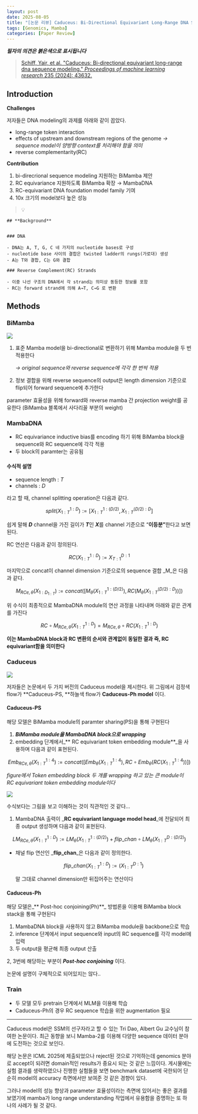```yaml
---
layout: post
date: 2025-08-05
title: "[논문 리뷰] Caduceus: Bi-Directional Equivariant Long-Range DNA Sequence Modeling"
tags: [Genomics, Mamba]
categories: [Paper Review]
---
```


<span class="notion-red">_**필자의 의견은 붉은색으로 표시됩니다**_</span>


> [Schiff, Yair, et al. "Caduceus: Bi-directional equivariant long-range dna sequence modeling." ](https://pmc.ncbi.nlm.nih.gov/articles/PMC12189541/)[_Proceedings of machine learning research_](https://pmc.ncbi.nlm.nih.gov/articles/PMC12189541/)[ 235 (2024): 43632.](https://pmc.ncbi.nlm.nih.gov/articles/PMC12189541/)



## Introduction


**Challenges**


저자들은 DNA modeling의 과제를 아래와 같이 꼽았다.

- long-range token interaction
- effects of upstream and downstream regions of the genome 
_→ sequence model이 양방향 context를 처리해야 함을 의미_
- reverse complementarity(RC)

**Contribution**

1. bi-direcrional sequence modeling 지원하는 BiMamba 제안
1. RC equivariance 지원하도록 BiMamba 확장 → MambaDNA
1. RC-equivariant DNA foundation model family 기여
1. 10x 크기의 model보다 높은 성능

> 💡 


	## **Background**


	### DNA

	- DNA는 A, T, G, C 네 가지의 nucleotide bases로 구성
	- nucleotide base 사이의 결합은 twisted ladder의 rungs(가로대) 생성
	- A는 T와 결합, C는 G와 결합

	### Reverse Complement(RC) Strands

	- 이중 나선 구조의 DNA에서 각 strand는 의미상 동등한 정보를 포함
	- RC는 forward strand에 의해 A→T, C→G 로 변환


## Methods



### BiMamba


![](https://prod-files-secure.s3.us-west-2.amazonaws.com/542b861c-36a8-4051-84e5-8804b6728dba/2c247d59-7815-4980-99f0-8f0d21f445a7/image.png?X-Amz-Algorithm=AWS4-HMAC-SHA256&X-Amz-Content-Sha256=UNSIGNED-PAYLOAD&X-Amz-Credential=ASIAZI2LB466WHJQ5PRK%2F20250819%2Fus-west-2%2Fs3%2Faws4_request&X-Amz-Date=20250819T041112Z&X-Amz-Expires=3600&X-Amz-Security-Token=IQoJb3JpZ2luX2VjEGsaCXVzLXdlc3QtMiJGMEQCIAG7UiFMCcVrdgywtcICvopNaWRgaYclv5NeIqV06t%2FmAiAfZH%2FE4GbMvrkt93WPAYGDJWIjt2t7RlkN4%2FhIBFQ9HiqIBAi0%2F%2F%2F%2F%2F%2F%2F%2F%2F%2F8BEAAaDDYzNzQyMzE4MzgwNSIMZZtPckjPDROmV%2F9nKtwDyDzf%2B%2FLJnKM4%2FCcH2pht8Z%2F8pnJnM%2F%2BEn%2FbbHxQSvEx%2BlLucx66ZiJxmAIYJQKDtDiMyWP9WIhYa%2BzpDCQM0WFUV%2F7mklfelezs%2Fn388ovKf4G4Qr1x6ijcKJYXb%2BYA5cZdicyVCVNEs56ZEXrvSneYnTLIXuwkj9wVfXq%2FZsxyM3902rZU3dwEu%2FkEDMfHNx6nOz7ZVrAlcGLtrT5rDdseqsB5wP1J4scc6je5CQpj1j6MKgtsbm9LhOIw%2FqsijB7aSl4xJYbm24ZWnDG1oPTQfvwdhHixB5UB5M%2Bi6eJp5iGCTcqvm1WJqBwOzE%2FMnv47oYc9a10cvJXNb2KnNIbWsXqzhClaHLbHKhH84zbOXhRsIzWf8raJbtfI0z8zkt9xtdiuOnSnoEQu9kOqV8A%2Fme9xTW%2FWRE%2BwdPjwY5wXbq3NOpyqSdDBFDy9r4Bq7KJ3GD2Gl%2BTmyLEHKSTjRXeefbNGvtMltI4KD7mF%2Fiyf%2F98Ybio9QSxfAQBjgkNjx7fPsAyB5h4Ey6W4HX1fYSeUq3HmfNiz1yZ8ZmezGNYRCdiotoWkZ624J7q%2F6UpdR%2FuH1cAa49hm8lpLvhXKukFKxQtznFhZCgYomNhv6Kj9JTapu281jV2XlNxIwrsePxQY6pgHf4Chfjaa%2Fjn6JHK3z2j1Xts1jGVEkGYQ72rQ%2Bf%2BryZ7u%2FSqsh3jL5Sny8AdHtzlDot540gygPv2B7i5Zqw8Q6%2FVNulq5h8Xmm5%2FPzjR4O9Al3eIy2drYEUDAbI6TgkgYySELKUw5YfTXg0a%2BQhJcH4THgJ0wK2%2FXt9jhVnDGD0Q8SuMsd3DqHfcg%2FQAqBxUiiNzsxHf8Xw7UK0ZhG40x9kiUhH%2Fbd&X-Amz-Signature=97ed5488319686f72aa572e3a1704de0c3198b0f4fc7666465b1676705698d14&X-Amz-SignedHeaders=host&x-amz-checksum-mode=ENABLED&x-id=GetObject)

1. 표준 Mamba model을 bi-directional로 변환하기 위해 Mamba module을 두 번 적용한다

	_→ original sequence와 reverse sequence에 각각 한 번씩 적용_

1. 정보 결합을 위해 reverse sequence의 output은 length dimension 기준으로 flip되어 forward sequence에 추가한다

parameter 효율성을 위해 forward와 reverse mamba 간 projection weight를 공유한다 (BiMamba 블록에서 사다리꼴 부분의 weight)



### MambaDNA

- RC equivariance inductive bias를 encoding 하기 위해 BiMamba block을 sequence와 RC sequence에 각각 적용
- 두 block의 paramter는 공유됨


#### 수식적 설명

- sequence length : _T_
- channels : _D_

라고 할 때,  channel splitting operation은 다음과 같다.


$$
split(X^{1:D}_{1:T}):=[X^{1:(D/2)}_{1:T},X^{(D/2):D}_{1:T}]
$$


<span class="notion-red">쉽게 말해 </span><span class="notion-red">_**D**_</span><span class="notion-red"> channel을 가진 길이가 </span><span class="notion-red">_**T**_</span><span class="notion-red">인 </span><span class="notion-red">_**X**_</span><span class="notion-red">를 channel 기준으로 “</span><span class="notion-red">**이등분”**</span><span class="notion-red">한다고 보면 된다.</span>


RC 연산은 다음과 같이 정의된다.


$$
RC(X^{1:D}_{1:T}):=X^{D:1}_{T:1}
$$


마지막으로 concat이 channel dimension 기준으로의 sequence 결합 _M_은 다음과 같다.


$$
M_{RCe,\theta}(X_{1:D_{1:T}}):=concat([M_{\theta}(X^{1:(D/2)}_{1:T}),RC(M_{\theta}(X^{(D/2):D}_{1:T}))])
$$


위 수식이 최종적으로 MambaDNA module의 연산 과정을 나타내며 아래와 같은 관계를 가진다


$$
RC\circ M_{RCe,\theta}(X^{1:D}_{1:T}) = M_{RCe,\theta} \circ RC(X^{1:D}_{1:T})
$$


**이는 MambaDNA block과 RC 변환의 순서와 관계없이 동일한 결과 즉, RC equivariant함을 의미한다**



### Caduceus


![](https://prod-files-secure.s3.us-west-2.amazonaws.com/542b861c-36a8-4051-84e5-8804b6728dba/f94a60d7-8145-473b-aef9-7c68d3ec604a/image.png?X-Amz-Algorithm=AWS4-HMAC-SHA256&X-Amz-Content-Sha256=UNSIGNED-PAYLOAD&X-Amz-Credential=ASIAZI2LB466WHJQ5PRK%2F20250819%2Fus-west-2%2Fs3%2Faws4_request&X-Amz-Date=20250819T041112Z&X-Amz-Expires=3600&X-Amz-Security-Token=IQoJb3JpZ2luX2VjEGsaCXVzLXdlc3QtMiJGMEQCIAG7UiFMCcVrdgywtcICvopNaWRgaYclv5NeIqV06t%2FmAiAfZH%2FE4GbMvrkt93WPAYGDJWIjt2t7RlkN4%2FhIBFQ9HiqIBAi0%2F%2F%2F%2F%2F%2F%2F%2F%2F%2F8BEAAaDDYzNzQyMzE4MzgwNSIMZZtPckjPDROmV%2F9nKtwDyDzf%2B%2FLJnKM4%2FCcH2pht8Z%2F8pnJnM%2F%2BEn%2FbbHxQSvEx%2BlLucx66ZiJxmAIYJQKDtDiMyWP9WIhYa%2BzpDCQM0WFUV%2F7mklfelezs%2Fn388ovKf4G4Qr1x6ijcKJYXb%2BYA5cZdicyVCVNEs56ZEXrvSneYnTLIXuwkj9wVfXq%2FZsxyM3902rZU3dwEu%2FkEDMfHNx6nOz7ZVrAlcGLtrT5rDdseqsB5wP1J4scc6je5CQpj1j6MKgtsbm9LhOIw%2FqsijB7aSl4xJYbm24ZWnDG1oPTQfvwdhHixB5UB5M%2Bi6eJp5iGCTcqvm1WJqBwOzE%2FMnv47oYc9a10cvJXNb2KnNIbWsXqzhClaHLbHKhH84zbOXhRsIzWf8raJbtfI0z8zkt9xtdiuOnSnoEQu9kOqV8A%2Fme9xTW%2FWRE%2BwdPjwY5wXbq3NOpyqSdDBFDy9r4Bq7KJ3GD2Gl%2BTmyLEHKSTjRXeefbNGvtMltI4KD7mF%2Fiyf%2F98Ybio9QSxfAQBjgkNjx7fPsAyB5h4Ey6W4HX1fYSeUq3HmfNiz1yZ8ZmezGNYRCdiotoWkZ624J7q%2F6UpdR%2FuH1cAa49hm8lpLvhXKukFKxQtznFhZCgYomNhv6Kj9JTapu281jV2XlNxIwrsePxQY6pgHf4Chfjaa%2Fjn6JHK3z2j1Xts1jGVEkGYQ72rQ%2Bf%2BryZ7u%2FSqsh3jL5Sny8AdHtzlDot540gygPv2B7i5Zqw8Q6%2FVNulq5h8Xmm5%2FPzjR4O9Al3eIy2drYEUDAbI6TgkgYySELKUw5YfTXg0a%2BQhJcH4THgJ0wK2%2FXt9jhVnDGD0Q8SuMsd3DqHfcg%2FQAqBxUiiNzsxHf8Xw7UK0ZhG40x9kiUhH%2Fbd&X-Amz-Signature=39c112003be18c343eb0ab8d382ce7b22c43666e671e10a9cb349614bdff09f9&X-Amz-SignedHeaders=host&x-amz-checksum-mode=ENABLED&x-id=GetObject)


저자들은 논문에서 두 가지 버전의 Caduceus model을 제시한다. 위 그림에서 검정색 flow가 **Caduceus-PS, **하늘색 flow가 **Caduceus-Ph model** 이다.



#### Caduceus-PS


해당 모델은 BiMamba module의 paramter sharing(PS)을 통해 구현된다

1. _**BiMamba module을 MambaDNA block으로 wrapping**_
1. embedding 단계에서_** RC equivariant token embedding module**_을 사용하며 다음과 같이 표현된다.

$$
Emb_{RCe,\theta}(X^{1:4}_{1:T}):=concat([Emb_{\theta}(X^{1:4}_{1:T}),RC \circ Emb_{\theta}(RC(X^{1:4}_{1:T}))])
$$


_figure에서 Token embedding block 두 개를 wrapping 하고 있는 큰 module이 RC equivariant token embedding module이다_


![](https://prod-files-secure.s3.us-west-2.amazonaws.com/542b861c-36a8-4051-84e5-8804b6728dba/b175e4da-71eb-4e91-8c23-a06dabe673c9/image.png?X-Amz-Algorithm=AWS4-HMAC-SHA256&X-Amz-Content-Sha256=UNSIGNED-PAYLOAD&X-Amz-Credential=ASIAZI2LB466WHJQ5PRK%2F20250819%2Fus-west-2%2Fs3%2Faws4_request&X-Amz-Date=20250819T041112Z&X-Amz-Expires=3600&X-Amz-Security-Token=IQoJb3JpZ2luX2VjEGsaCXVzLXdlc3QtMiJGMEQCIAG7UiFMCcVrdgywtcICvopNaWRgaYclv5NeIqV06t%2FmAiAfZH%2FE4GbMvrkt93WPAYGDJWIjt2t7RlkN4%2FhIBFQ9HiqIBAi0%2F%2F%2F%2F%2F%2F%2F%2F%2F%2F8BEAAaDDYzNzQyMzE4MzgwNSIMZZtPckjPDROmV%2F9nKtwDyDzf%2B%2FLJnKM4%2FCcH2pht8Z%2F8pnJnM%2F%2BEn%2FbbHxQSvEx%2BlLucx66ZiJxmAIYJQKDtDiMyWP9WIhYa%2BzpDCQM0WFUV%2F7mklfelezs%2Fn388ovKf4G4Qr1x6ijcKJYXb%2BYA5cZdicyVCVNEs56ZEXrvSneYnTLIXuwkj9wVfXq%2FZsxyM3902rZU3dwEu%2FkEDMfHNx6nOz7ZVrAlcGLtrT5rDdseqsB5wP1J4scc6je5CQpj1j6MKgtsbm9LhOIw%2FqsijB7aSl4xJYbm24ZWnDG1oPTQfvwdhHixB5UB5M%2Bi6eJp5iGCTcqvm1WJqBwOzE%2FMnv47oYc9a10cvJXNb2KnNIbWsXqzhClaHLbHKhH84zbOXhRsIzWf8raJbtfI0z8zkt9xtdiuOnSnoEQu9kOqV8A%2Fme9xTW%2FWRE%2BwdPjwY5wXbq3NOpyqSdDBFDy9r4Bq7KJ3GD2Gl%2BTmyLEHKSTjRXeefbNGvtMltI4KD7mF%2Fiyf%2F98Ybio9QSxfAQBjgkNjx7fPsAyB5h4Ey6W4HX1fYSeUq3HmfNiz1yZ8ZmezGNYRCdiotoWkZ624J7q%2F6UpdR%2FuH1cAa49hm8lpLvhXKukFKxQtznFhZCgYomNhv6Kj9JTapu281jV2XlNxIwrsePxQY6pgHf4Chfjaa%2Fjn6JHK3z2j1Xts1jGVEkGYQ72rQ%2Bf%2BryZ7u%2FSqsh3jL5Sny8AdHtzlDot540gygPv2B7i5Zqw8Q6%2FVNulq5h8Xmm5%2FPzjR4O9Al3eIy2drYEUDAbI6TgkgYySELKUw5YfTXg0a%2BQhJcH4THgJ0wK2%2FXt9jhVnDGD0Q8SuMsd3DqHfcg%2FQAqBxUiiNzsxHf8Xw7UK0ZhG40x9kiUhH%2Fbd&X-Amz-Signature=db95d4d270859e4ed02b7fbb8a61f457a0b2b22167eb213d9f834bdd6dac43d0&X-Amz-SignedHeaders=host&x-amz-checksum-mode=ENABLED&x-id=GetObject)


<span class="notion-red">수식보다는 그림을 보고 이해하는 것이 직관적인 것 같다…</span>

1. MambaDNA 출력이 _**RC equivariant language model head**_에 전달되어 최종 output 생성하며 다음과 같이 표현된다.

$$
LM_{RCe,\theta}(X^{1:D}_{1:T}):= LM_{\theta}(X^{1:(D/2)}_{1:T})+flip\_chan\circ LM_{\theta}(X^{D:(D/2)}_{1:T})
$$

- 채널 flip 연산인 _**flip\_chan**_은 다음과 같이 정의한다.

	$$
	flip\_chan(X^{1:D}_{1:T}):=(X^{D:1}_{1:T})
	$$


	말 그대로 channel dimension만 뒤집어주는 연산이다



#### Caduceus-Ph


해당 모델은_** Post-hoc conjoining(Ph)**_ 방법론을 이용해 BiMamba block stack을 통해 구현된다

1. MambaDNA block을 사용하지 않고 BiMamba module을 backbone으로 학습
1. inference 단계에서 input sequence와 input의 RC sequence를 각각 model에 입력
1. 두 output을 평균해 최종 output 산출

2, 3번에 해당하는 부분이 _**Post-hoc conjoining**_ 이다.


<span class="notion-red">논문에 설명이 구체적으로 되어있지는 않다..</span>



### Train

- 두 모델 모두 pretrain 단계에서 MLM을 이용해 학습
- Caduceus-Ph의 경우 RC sequence 학습을 위한 augmentation 필요

---


<span class="notion-red">Caduceus model은 SSM의 선구자라고 할 수 있는 Tri Dao, Albert Gu 교수님이 참여한 논문이다. 최근 동향을 보니 Mamba-2를 이용해 다양한 sequence 데이터 분야에 도전하는 것으로 보인다.</span>


<span class="notion-red">해당 논문은 ICML 2025에 제출되었으나 reject된 것으로 기억하는데 genomics 분야로 accept이 되려면 domain적인 results가 중요시 되는 것 같은 느낌이다. 게시물에는 실험 결과를 생략하였으나 진행한 실험들을 보면 benchmark dataset에 국한되어 단순히 model의 accuracy 측면에서만 보여준 것 같은 경향이 있다.</span>


<span class="notion-red">그러나 model의 성능 향상과 parameter 효율성이라는 측면에 있어서는 좋은 결과를 보였기에 mamba가 long range understanding 작업에서 유용함을 증명하는 또 하나의 사례가 될 것 같다.</span>

